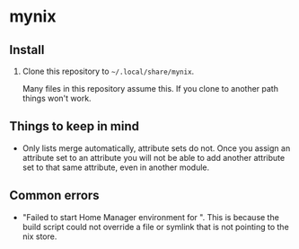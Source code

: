 # mynix

## Install

1. Clone this repository to `~/.local/share/mynix`.

   Many files in this repository assume this. If you clone to another path
   things won't work.


## Things to keep in mind

- Only lists merge automatically, attribute sets do not.
  Once you assign an attribute set to an attribute you will not be able to add another attribute set to that same attribute, even in another module.


## Common errors

- "Failed to start Home Manager environment for <user>".
  This is because the build script could not override a file or symlink that is not pointing to the nix store.

